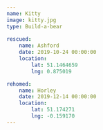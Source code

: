 ```yaml
---
name: Kitty
image: kitty.jpg
type: Build-a-bear
    
rescued:
    name: Ashford
    date: 2019-10-24 00:00:00
    location:
        lat: 51.1464659
        lng: 0.875019

rehomed:
    name: Horley
    date: 2019-12-14 00:00:00
    location:
        lat: 51.174271
        lng: -0.159170
---
```


